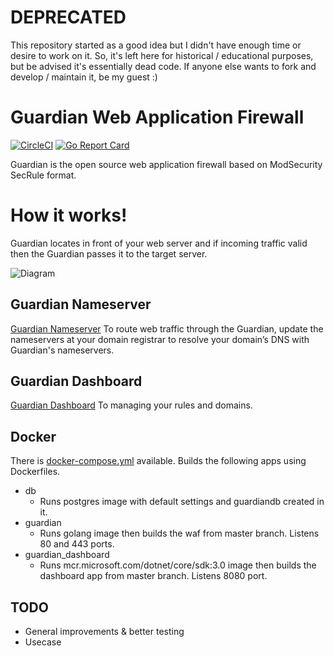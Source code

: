# DEPRECATED
This repository started as a good idea but I didn't have enough time or desire to work on it. So, it's left here for historical / educational purposes, but be advised it's essentially dead code. If anyone else wants to fork and develop / maintain it, be my guest :)

# Guardian Web Application Firewall
[![CircleCI](https://circleci.com/gh/asalih/guardian.svg?style=shield)](https://circleci.com/gh/asalih/guardian)
[![Go Report Card](https://goreportcard.com/badge/github.com/asalih/guardian)](https://goreportcard.com/report/github.com/asalih/guardian)

Guardian is the open source web application firewall based on ModSecurity SecRule format.

# How it works!
Guardian locates in front of your web server and if incoming traffic valid then the Guardian passes it to the target server.

![Diagram](images/guardian.png)

## Guardian Nameserver
[Guardian Nameserver](https://github.com/asalih/guardian_ns) To route web traffic through the Guardian, update the nameservers at your domain registrar to resolve your domain’s DNS with Guardian's nameservers.

## Guardian Dashboard
[Guardian Dashboard](https://github.com/asalih/GuardianUI) To managing your rules and domains.

## Docker
There is [docker-compose.yml](docker-compose.yml) available. Builds the following apps using Dockerfiles.
-   db
    - Runs postgres image with default settings and guardiandb created in it.
-   guardian
    - Runs golang image then builds the waf from master branch. Listens 80 and 443 ports.
-   guardian_dashboard
    - Runs mcr.microsoft.com/dotnet/core/sdk:3.0 image then builds the dashboard app from master branch. Listens 8080 port.

## TODO
-   General improvements & better testing
-   Usecase
